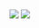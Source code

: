 <!--<img align="center" src="https://github-readme-stats.vercel.app/api/?username=parkero2&show_icons=true&theme=tokyonight">-->
<img align="center" src="https://github-readme-stats-olivers-projects-ecf79c2b.vercel.app/api/?username=parkero2&show_icons=true&theme=tokyonight">
<img align="center" src="https://github-readme-stats-olivers-projects-ecf79c2b.vercel.app/api/top-langs/?username=anuraghazra&layout=pie&theme=tokyonight">
